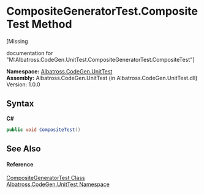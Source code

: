 # CompositeGeneratorTest.CompositeTest Method 
 

\[Missing <summary> documentation for "M:Albatross.CodeGen.UnitTest.CompositeGeneratorTest.CompositeTest"\]

**Namespace:**&nbsp;<a href="56BAD780">Albatross.CodeGen.UnitTest</a><br />**Assembly:**&nbsp;Albatross.CodeGen.UnitTest (in Albatross.CodeGen.UnitTest.dll) Version: 1.0.0

## Syntax

**C#**<br />
``` C#
public void CompositeTest()
```


## See Also


#### Reference
<a href="3EB7C71E">CompositeGeneratorTest Class</a><br /><a href="56BAD780">Albatross.CodeGen.UnitTest Namespace</a><br />